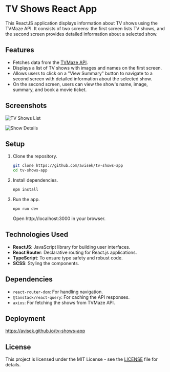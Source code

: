 # TV Shows React App

This ReactJS application displays information about TV shows using the TVMaze API. It consists of two screens: the first screen lists TV shows, and the second screen provides detailed information about a selected show.

## Features

- Fetches data from the [TVMaze API](https://api.tvmaze.com/search/shows?q=all).
- Displays a list of TV shows with images and names on the first screen.
- Allows users to click on a "View Summary" button to navigate to a second screen with detailed information about the selected show.
- On the second screen, users can view the show's name, image, summary, and book a movie ticket.

## Screenshots

![TV Shows List](screenshots/shows-list.png)

![Show Details](screenshots/show-details.png)

## Setup

1. Clone the repository.

   ```bash
   git clone https://github.com/avisek/tv-shows-app
   cd tv-shows-app
   ```

2. Install dependencies.

   ```bash
   npm install
   ```

3. Run the app.

   ```bash
   npm run dev
   ```
   Open http://localhost:3000 in your browser.

## Technologies Used

- **ReactJS**: JavaScript library for building user interfaces.
- **React Router**: Declarative routing for React.js applications.
- **TypeScript**: To ensure type safety and robust code.
- **SCSS**: Styling the components.

## Dependencies

- `react-router-dom`: For handling navigation.
- `@tanstack/react-query`: For caching the API responses.
- `axios`: For fetching the shows from TVMaze API.

## Deployment

https://avisek.github.io/tv-shows-app

## License

This project is licensed under the MIT License - see the [LICENSE](LICENSE) file for details.
